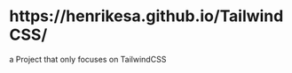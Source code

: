 <h1>https://henrikesa.github.io/TailwindCSS/</h1>

<p>a Project that only focuses on TailwindCSS</p>
